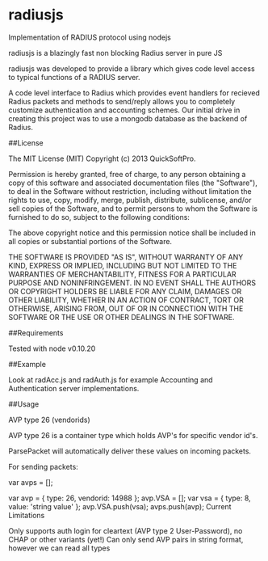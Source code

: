 radiusjs
========

Implementation of RADIUS protocol using nodejs


radiusjs is a blazingly fast non blocking Radius server in pure JS

radiusjs was developed to provide a library which gives code level access to typical functions of a RADIUS server.

A code level interface to Radius which provides event handlers for recieved Radius packets and methods to send/reply allows you to completely customize authentication and accounting schemes. Our initial drive in creating this project was to use a mongodb database as the backend of Radius.

##License

The MIT License (MIT) Copyright (c) 2013 QuickSoftPro.

Permission is hereby granted, free of charge, to any person obtaining a copy of this software and associated documentation files (the "Software"), to deal in the Software without restriction, including without limitation the rights to use, copy, modify, merge, publish, distribute, sublicense, and/or sell copies of the Software, and to permit persons to whom the Software is furnished to do so, subject to the following conditions:

The above copyright notice and this permission notice shall be included in all copies or substantial portions of the Software.

THE SOFTWARE IS PROVIDED "AS IS", WITHOUT WARRANTY OF ANY KIND, EXPRESS OR IMPLIED, INCLUDING BUT NOT LIMITED TO THE WARRANTIES OF MERCHANTABILITY, FITNESS FOR A PARTICULAR PURPOSE AND NONINFRINGEMENT. IN NO EVENT SHALL THE AUTHORS OR COPYRIGHT HOLDERS BE LIABLE FOR ANY CLAIM, DAMAGES OR OTHER LIABILITY, WHETHER IN AN ACTION OF CONTRACT, TORT OR OTHERWISE, ARISING FROM, OUT OF OR IN CONNECTION WITH THE SOFTWARE OR THE USE OR OTHER DEALINGS IN THE SOFTWARE.

##Requirements

Tested with node v0.10.20

##Example

Look at radAcc.js and radAuth.js for example Accounting and Authentication server implementations.

##Usage

AVP type 26 (vendorids)

AVP type 26 is a container type which holds AVP's for specific vendor id's.

ParsePacket will automatically deliver these values on incoming packets.

For sending packets:

var avps = [];

var avp = { type: 26, vendorid: 14988 };
avp.VSA = [];
var vsa = { type: 8, value: 'string value' };
avp.VSA.push(vsa);
avps.push(avp);
Current Limitations

Only supports auth login for cleartext (AVP type 2 User-Password), no CHAP or other variants (yet!)
Can only send AVP pairs in string format, however we can read all types
